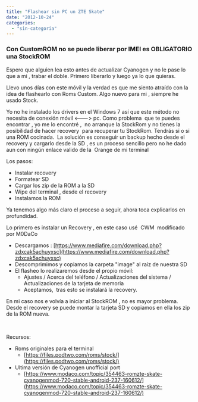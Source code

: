 ```yaml
---
title: "Flashear sin PC un ZTE Skate"
date: "2012-10-24"
categories: 
  - "sin-categoria"
---
```


### Con CustomROM no se puede liberar por IMEI es OBLIGATORIO una StockROM

Espero que alguien lea esto antes de actualizar Cyanogen y no le pase lo que a mi , trabar el doble. Primero liberarlo y luego ya lo que quieras.

Llevo unos días con este móvil y la verdad es que me siento atraído con la idea de flashearlo con Roms Custom. Algo nuevo para mi , siempre he usado Stock.

Yo no he instalado los drivers en el Windows 7 así que este método no necesita de conexión móvil <---> pc. Como problema  que te puedes encontrar , yo me lo encontré ,  no arranque la StockRom y no tienes la posibilidad de hacer recovery  para recuperar tu StockRom. Tendrás si o si una ROM cocinada.  La solución es conseguir un backup hecho desde el recovery y cargarlo desde la SD , es un proceso sencillo pero no he dado aun con ningún enlace valido de la  Orange de mi terminal

Los pasos:

- Instalar recovery
- Formatear SD
- Cargar los zip de la ROM a la SD
- Wipe del terminal , desde el recovery
- Instalamos la ROM

Ya tenemos algo más claro el proceso a seguir, ahora toca explicarlos en profundidad.

Lo primero es instalar un Recovery , en este caso usé  CWM  modificado por M0DaCo

- Descargamos : [https://www.mediafire.com/download.php?zdxcak5achuyxsc](https://www.mediafire.com/download.php?zdxcak5achuyxsc)
- Descomprimimos y copiamos la carpeta "image" al raíz de nuestra SD
- El flasheo lo realizaremos desde el propio móvil:
    - Ajustes / Acerca del teléfono / Actualizaciones del sistema / Actualizaciones de la tarjeta de memoria
    - Aceptamos,  tras esto se instalará la recovery.

En mi caso nos e volvía a iniciar al StockROM , no es mayor problema. Desde el recovery se puede montar la tarjeta SD y copiamos en ella los zip de la ROM nueva.

 

Recursos:

- Roms originales para el terminal
    - [https://files.podtwo.com/roms/stock/](https://files.podtwo.com/roms/stock/)
- Ultima versión de Cyanogen unofficial port
    - [https://www.modaco.com/topic/354463-romzte-skate-cyanogenmod-720-stable-android-237-160612/](https://www.modaco.com/topic/354463-romzte-skate-cyanogenmod-720-stable-android-237-160612/)
